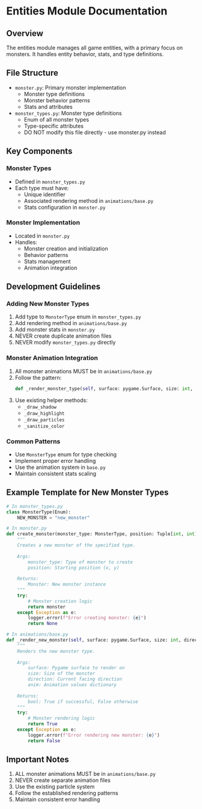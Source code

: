 # Entities Module Documentation

## Overview
The entities module manages all game entities, with a primary focus on monsters. It handles entity behavior, stats, and type definitions.

## File Structure
- `monster.py`: Primary monster implementation
  - Monster type definitions
  - Monster behavior patterns
  - Stats and attributes
- `monster_types.py`: Monster type definitions
  - Enum of all monster types
  - Type-specific attributes
  - DO NOT modify this file directly - use monster.py instead

## Key Components

### Monster Types
- Defined in `monster_types.py`
- Each type must have:
  - Unique identifier
  - Associated rendering method in `animations/base.py`
  - Stats configuration in `monster.py`

### Monster Implementation
- Located in `monster.py`
- Handles:
  - Monster creation and initialization
  - Behavior patterns
  - Stats management
  - Animation integration

## Development Guidelines

### Adding New Monster Types
1. Add type to `MonsterType` enum in `monster_types.py`
2. Add rendering method in `animations/base.py`
3. Add monster stats in `monster.py`
4. NEVER create duplicate animation files
5. NEVER modify `monster_types.py` directly

### Monster Animation Integration
1. All monster animations MUST be in `animations/base.py`
2. Follow the pattern:
   ```python
   def _render_monster_type(self, surface: pygame.Surface, size: int, direction: Direction, anim: dict) -> bool
   ```
3. Use existing helper methods:
   - `_draw_shadow`
   - `_draw_highlight`
   - `_draw_particles`
   - `_sanitize_color`

### Common Patterns
- Use `MonsterType` enum for type checking
- Implement proper error handling
- Use the animation system in `base.py`
- Maintain consistent stats scaling

## Example Template for New Monster Types
```python
# In monster_types.py
class MonsterType(Enum):
    NEW_MONSTER = "new_monster"

# In monster.py
def create_monster(monster_type: MonsterType, position: Tuple[int, int]) -> Monster:
    """
    Creates a new monster of the specified type.
    
    Args:
        monster_type: Type of monster to create
        position: Starting position (x, y)
        
    Returns:
        Monster: New monster instance
    """
    try:
        # Monster creation logic
        return monster
    except Exception as e:
        logger.error(f"Error creating monster: {e}")
        return None

# In animations/base.py
def _render_new_monster(self, surface: pygame.Surface, size: int, direction: Direction, anim: dict) -> bool:
    """
    Renders the new monster type.
    
    Args:
        surface: Pygame surface to render on
        size: Size of the monster
        direction: Current facing direction
        anim: Animation values dictionary
        
    Returns:
        bool: True if successful, False otherwise
    """
    try:
        # Monster rendering logic
        return True
    except Exception as e:
        logger.error(f"Error rendering new monster: {e}")
        return False
```

## Important Notes
1. ALL monster animations MUST be in `animations/base.py`
2. NEVER create separate animation files
3. Use the existing particle system
4. Follow the established rendering patterns
5. Maintain consistent error handling 